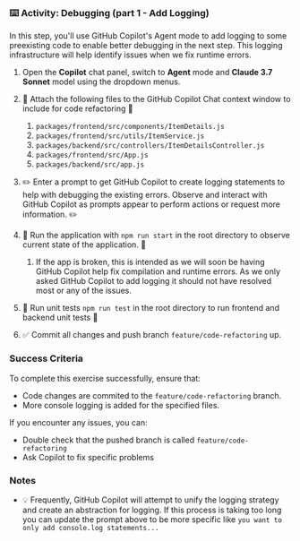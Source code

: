 ### :keyboard: Activity: Debugging (part 1 - Add Logging)

In this step, you'll use GitHub Copilot's Agent mode to add logging to some preexisting code to enable better debugging in the next step. This logging infrastructure will help identify issues when we fix runtime errors.

1. Open the **Copilot** chat panel, switch to **Agent** mode and **Claude 3.7 Sonnet** model using the dropdown menus.

2. :paperclip: Attach the following files to the GitHub Copilot Chat context window to include for code refactoring :paperclip: 
   1. `packages/frontend/src/components/ItemDetails.js`
   2. `packages/frontend/src/utils/ItemService.js`
   3. `packages/backend/src/controllers/ItemDetailsController.js`
   4. `packages/frontend/src/App.js`
   5. `packages/backend/src/app.js`

3. :pencil2: Enter a prompt to get GitHub Copilot to create logging statements to help with debugging the existing errors. Observe and interact with GitHub Copilot as prompts appear to perform actions or request more information. :pencil2:
   
4. :construction: Run the application with `npm run start` in the root directory to observe current state of the application. :construction:
   1. If the app is broken, this is intended as we will soon be having GitHub Copilot help fix compilation and runtime errors. As we only asked GitHub Copilot to add logging it should not have resolved most or any of the issues.
5. :construction: Run unit tests `npm run test` in the root directory to run frontend and backend unit tests :construction:

6. :white_check_mark: Commit all changes and push branch `feature/code-refactoring` up.

### Success Criteria

To complete this exercise successfully, ensure that:
   - Code changes are commited to the `feature/code-refactoring` branch.
   - More console logging is added for the specified files.

If you encounter any issues, you can:
- Double check that the pushed branch is called `feature/code-refactoring`
- Ask Copilot to fix specific problems

### Notes

- :bulb: Frequently, GitHub Copilot will attempt to unify the logging strategy and create an abstraction for logging. If this process is taking too long you can update the prompt above to be more specific like `you want to only add console.log statements...`